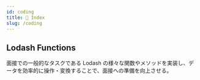 ```yaml
---
id: coding
title: 📗 Index
slug: /coding
---
```


## Lodash Functions

面接での一般的なタスクである Lodash の様々な関数やメソッドを実装し、データを効率的に操作・変換することで、面接への準備を向上させる。
